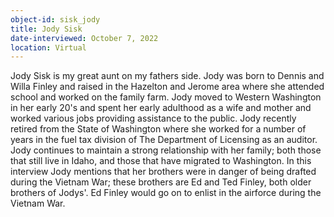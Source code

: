 ```yaml
---
object-id: sisk_jody
title: Jody Sisk
date-interviewed: October 7, 2022
location: Virtual
---
```

Jody Sisk is my great aunt on my fathers side. Jody was born to Dennis and Willa Finley and raised in the Hazelton and Jerome area where she attended school and worked on the family farm. Jody moved to Western Washington in her early 20's and spent her early adulthood as a wife and mother and worked various jobs providing assistance to the public. Jody recently retired from the State of Washington where she worked for a number of years in the fuel tax division of The Department of Licensing as an auditor. Jody continues to maintain a strong relationship with her family; both those that still live in Idaho, and those that have migrated to Washington. In this interview Jody mentions that her brothers were in danger of being drafted during the Vietnam War; these brothers are Ed and Ted Finley, both older brothers of Jodys'. Ed Finley would go on to enlist in the airforce during the Vietnam War.   
